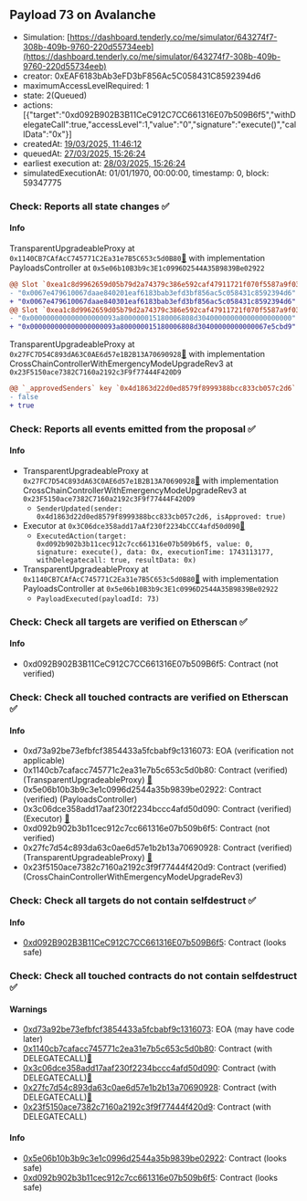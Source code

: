 ## Payload 73 on Avalanche

- Simulation: [https://dashboard.tenderly.co/me/simulator/643274f7-308b-409b-9760-220d55734eeb](https://dashboard.tenderly.co/me/simulator/643274f7-308b-409b-9760-220d55734eeb)
- creator: 0xEAF6183bAb3eFD3bF856Ac5C058431C8592394d6
- maximumAccessLevelRequired: 1
- state: 2(Queued)
- actions: [{"target":"0xd092B902B3B11CeC912C7CC661316E07b509B6f5","withDelegateCall":true,"accessLevel":1,"value":"0","signature":"execute()","callData":"0x"}]
- createdAt: [19/03/2025, 11:46:12](https://snowtrace.io/tx/0x3f1b3dcd08c2caa23d7a888abaea1e70067f118864598fa1496c23c77a5d8eb5)
- queuedAt: [27/03/2025, 15:26:24](https://snowtrace.io/tx/0x09fea05893762dcdaa7c4bc8845516128cda1780a86228b41823b24028405851)
- earliest execution at: [28/03/2025, 15:26:24](https://www.epochconverter.com/countdown?q=1743175584)
- simulatedExecutionAt: 01/01/1970, 00:00:00, timestamp: 0, block: 59347775
### Check: Reports all state changes :white_check_mark:

#### Info


TransparentUpgradeableProxy at `0x1140CB7CAfAcC745771C2Ea31e7B5C653c5d0B80`[:ghost:](https://github.com/bgd-labs/aave-address-book "GovernanceV3Avalanche.PAYLOADS_CONTROLLER") with implementation PayloadsController at `0x5e06b10B3b9c3E1c0996D2544A35B9839Be02922`
```diff
@@ Slot `0xea1c8d9962659d05b79d2a74379c386e592caf47911721f070f5587a9f030ffa` @@
- "0x0067e479610067daae840201eaf6183bab3efd3bf856ac5c058431c8592394d6"
+ "0x0067e479610067daae840301eaf6183bab3efd3bf856ac5c058431c8592394d6"
@@ Slot `0xea1c8d9962659d05b79d2a74379c386e592caf47911721f070f5587a9f030ffb` @@
- "0x000000000000000000093a800000015180006808d30400000000000000000000"
+ "0x000000000000000000093a800000015180006808d30400000000000067e5cbd9"
```

TransparentUpgradeableProxy at `0x27FC7D54C893dA63C0AE6d57e1B2B13A70690928`[:ghost:](https://github.com/bgd-labs/aave-address-book "GovernanceV3Avalanche.CROSS_CHAIN_CONTROLLER") with implementation CrossChainControllerWithEmergencyModeUpgradeRev3 at `0x23F5150ace7382C7160a2192c3F9f77444F420D9`
```diff
@@ `_approvedSenders` key `0x4d1863d22d0ed8579f8999388bcc833cb057c2d6` @@
- false
+ true
```


### Check: Reports all events emitted from the proposal :white_check_mark:

#### Info

- TransparentUpgradeableProxy at `0x27FC7D54C893dA63C0AE6d57e1B2B13A70690928`[:ghost:](https://github.com/bgd-labs/aave-address-book "GovernanceV3Avalanche.CROSS_CHAIN_CONTROLLER") with implementation CrossChainControllerWithEmergencyModeUpgradeRev3 at `0x23F5150ace7382C7160a2192c3F9f77444F420D9`
  - `SenderUpdated(sender: 0x4d1863d22d0ed8579f8999388bcc833cb057c2d6, isApproved: true)`
- Executor at `0x3C06dce358add17aAf230f2234bCCC4afd50d090`[:ghost:](https://github.com/bgd-labs/aave-address-book "AaveV2Avalanche.POOL_ADMIN, AaveV3Avalanche.ACL_ADMIN, GovernanceV3Avalanche.EXECUTOR_LVL_1")
  - `ExecutedAction(target: 0xd092b902b3b11cec912c7cc661316e07b509b6f5, value: 0, signature: execute(), data: 0x, executionTime: 1743113177, withDelegatecall: true, resultData: 0x)`
- TransparentUpgradeableProxy at `0x1140CB7CAfAcC745771C2Ea31e7B5C653c5d0B80`[:ghost:](https://github.com/bgd-labs/aave-address-book "GovernanceV3Avalanche.PAYLOADS_CONTROLLER") with implementation PayloadsController at `0x5e06b10B3b9c3E1c0996D2544A35B9839Be02922`
  - `PayloadExecuted(payloadId: 73)`

### Check: Check all targets are verified on Etherscan :white_check_mark:

#### Info

- 0xd092B902B3B11CeC912C7CC661316E07b509B6f5: Contract (not verified) 

### Check: Check all touched contracts are verified on Etherscan :white_check_mark:

#### Info

- 0xd73a92be73efbfcf3854433a5fcbabf9c1316073: EOA (verification not applicable)
- 0x1140cb7cafacc745771c2ea31e7b5c653c5d0b80: Contract (verified) (TransparentUpgradeableProxy) [:ghost:](https://github.com/bgd-labs/aave-address-book "GovernanceV3Avalanche.PAYLOADS_CONTROLLER")
- 0x5e06b10b3b9c3e1c0996d2544a35b9839be02922: Contract (verified) (PayloadsController) 
- 0x3c06dce358add17aaf230f2234bccc4afd50d090: Contract (verified) (Executor) [:ghost:](https://github.com/bgd-labs/aave-address-book "AaveV2Avalanche.POOL_ADMIN, AaveV3Avalanche.ACL_ADMIN, GovernanceV3Avalanche.EXECUTOR_LVL_1")
- 0xd092b902b3b11cec912c7cc661316e07b509b6f5: Contract (not verified) 
- 0x27fc7d54c893da63c0ae6d57e1b2b13a70690928: Contract (verified) (TransparentUpgradeableProxy) [:ghost:](https://github.com/bgd-labs/aave-address-book "GovernanceV3Avalanche.CROSS_CHAIN_CONTROLLER")
- 0x23f5150ace7382c7160a2192c3f9f77444f420d9: Contract (verified) (CrossChainControllerWithEmergencyModeUpgradeRev3) 

### Check: Check all targets do not contain selfdestruct :white_check_mark:

#### Info

- [0xd092B902B3B11CeC912C7CC661316E07b509B6f5](https://snowtrace.io/address/0xd092B902B3B11CeC912C7CC661316E07b509B6f5): Contract (looks safe)

### Check: Check all touched contracts do not contain selfdestruct :white_check_mark:

#### Warnings

- [0xd73a92be73efbfcf3854433a5fcbabf9c1316073](https://snowtrace.io/address/0xd73a92be73efbfcf3854433a5fcbabf9c1316073): EOA (may have code later)
- [0x1140cb7cafacc745771c2ea31e7b5c653c5d0b80](https://snowtrace.io/address/0x1140cb7cafacc745771c2ea31e7b5c653c5d0b80): Contract (with DELEGATECALL)[:ghost:](https://github.com/bgd-labs/aave-address-book "GovernanceV3Avalanche.PAYLOADS_CONTROLLER")
- [0x3c06dce358add17aaf230f2234bccc4afd50d090](https://snowtrace.io/address/0x3c06dce358add17aaf230f2234bccc4afd50d090): Contract (with DELEGATECALL)[:ghost:](https://github.com/bgd-labs/aave-address-book "AaveV2Avalanche.POOL_ADMIN, AaveV3Avalanche.ACL_ADMIN, GovernanceV3Avalanche.EXECUTOR_LVL_1")
- [0x27fc7d54c893da63c0ae6d57e1b2b13a70690928](https://snowtrace.io/address/0x27fc7d54c893da63c0ae6d57e1b2b13a70690928): Contract (with DELEGATECALL)[:ghost:](https://github.com/bgd-labs/aave-address-book "GovernanceV3Avalanche.CROSS_CHAIN_CONTROLLER")
- [0x23f5150ace7382c7160a2192c3f9f77444f420d9](https://snowtrace.io/address/0x23f5150ace7382c7160a2192c3f9f77444f420d9): Contract (with DELEGATECALL)

#### Info

- [0x5e06b10b3b9c3e1c0996d2544a35b9839be02922](https://snowtrace.io/address/0x5e06b10b3b9c3e1c0996d2544a35b9839be02922): Contract (looks safe)
- [0xd092b902b3b11cec912c7cc661316e07b509b6f5](https://snowtrace.io/address/0xd092b902b3b11cec912c7cc661316e07b509b6f5): Contract (looks safe)

